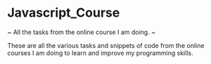 # Javascript_Course
~ All the tasks from the online course I am doing. ~


These are all the various tasks and snippets of code from the online
courses I am doing to learn and improve my programming skills.
